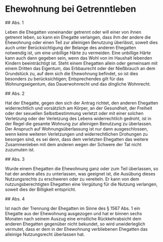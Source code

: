 # Ehewohnung bei Getrenntleben



\#\# Abs. 1

 Leben die Ehegatten voneinander getrennt oder will einer von ihnen getrennt leben, so kann ein Ehegatte verlangen, dass ihm der andere die Ehewohnung oder einen Teil zur alleinigen Benutzung überlässt, soweit dies auch unter Berücksichtigung der Belange des anderen Ehegatten notwendig ist, um eine unbillige Härte zu vermeiden. Eine unbillige Härte kann auch dann gegeben sein, wenn das Wohl von im Haushalt lebenden Kindern beeinträchtigt ist. Steht einem Ehegatten allein oder gemeinsam mit einem Dritten das Eigentum, das Erbbaurecht oder der Nießbrauch an dem Grundstück zu, auf dem sich die Ehewohnung befindet, so ist dies besonders zu berücksichtigen; Entsprechendes gilt für das Wohnungseigentum, das Dauerwohnrecht und das dingliche Wohnrecht.

\#\# Abs. 2

 Hat der Ehegatte, gegen den sich der Antrag richtet, den anderen Ehegatten widerrechtlich und vorsätzlich am Körper, an der Gesundheit, der Freiheit oder der sexuellen Selbstbestimmung verletzt oder mit einer solchen Verletzung oder der Verletzung des Lebens widerrechtlich gedroht, ist in der Regel die gesamte Wohnung zur alleinigen Benutzung zu überlassen. Der Anspruch auf Wohnungsüberlassung ist nur dann ausgeschlossen, wenn keine weiteren Verletzungen und widerrechtlichen Drohungen zu besorgen sind, es sei denn, dass dem verletzten Ehegatten das weitere Zusammenleben mit dem anderen wegen der Schwere der Tat nicht zuzumuten ist.

\#\# Abs. 3

 Wurde einem Ehegatten die Ehewohnung ganz oder zum Teil überlassen, so hat der andere alles zu unterlassen, was geeignet ist, die Ausübung dieses Nutzungsrechts zu erschweren oder zu vereiteln. Er kann von dem nutzungsberechtigten Ehegatten eine Vergütung für die Nutzung verlangen, soweit dies der Billigkeit entspricht.

\#\# Abs. 4

 Ist nach der Trennung der Ehegatten im Sinne des § 1567 Abs. 1 ein Ehegatte aus der Ehewohnung ausgezogen und hat er binnen sechs Monaten nach seinem Auszug eine ernstliche Rückkehrabsicht dem anderen Ehegatten gegenüber nicht bekundet, so wird unwiderleglich vermutet, dass er dem in der Ehewohnung verbliebenen Ehegatten das alleinige Nutzungsrecht überlassen hat. 

